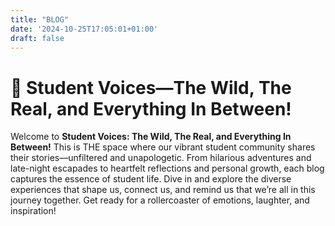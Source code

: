 ```yaml
---
title: "BLOG"
date: '2024-10-25T17:05:01+01:00'
draft: false
---
```


<style>
  header {
    display: none;
  }
</style>

<h1 class="responsive-title-style-2">🎤 Student Voices—The Wild, The Real, and Everything In Between!</h1>

Welcome to **Student Voices: The Wild, The Real, and Everything In Between!** This is THE space where our vibrant student community shares their stories—unfiltered and unapologetic. From hilarious adventures and late-night escapades to heartfelt reflections and personal growth, each blog captures the essence of student life. Dive in and explore the diverse experiences that shape us, connect us, and remind us that we’re all in this journey together. Get ready for a rollercoaster of emotions, laughter, and inspiration!
